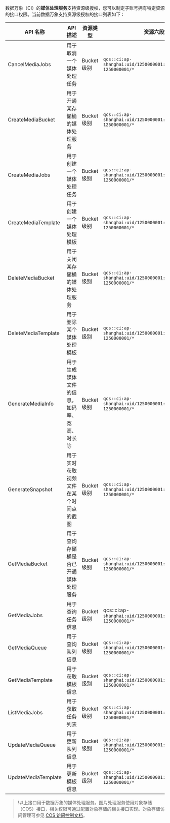 数据万象（CI）的**媒体处理服务**支持资源级授权，您可以制定子账号拥有特定资源的接口权限。当前数据万象支持资源级授权的接口列表如下：

| API 名称            | API 描述                                     | 资源类型    | 资源六段式示例                                               |
| ------------------- | -------------------------------------------- | ----------- | ------------------------------------------------------------ |
| CancelMediaJobs     | 用于取消一个媒体处理任务                     | Bucket 级别 | `qcs::ci:ap-shanghai:uid/1250000001:bucket/examplebucket-1250000001/*` |
| CreateMediaBucket   | 用于开通某存储桶的媒体处理服务               | Bucket 级别 | `qcs::ci:ap-shanghai:uid/1250000001:bucket/examplebucket-1250000001/*` |
| CreateMediaJobs     | 用于创建一个媒体处理任务                     | Bucket 级别 | `qcs::ci:ap-shanghai:uid/1250000001:bucket/examplebucket-1250000001/*` |
| CreateMediaTemplate | 用于创建一个媒体处理模板                     | Bucket 级别 | `qcs::ci:ap-shanghai:uid/1250000001:bucket/examplebucket-1250000001/*` |
| DeleteMediaBucket   | 用于关闭某存储桶的媒体处理服务               | Bucket 级别 | `qcs::ci:ap-shanghai:uid/1250000001:bucket/examplebucket-1250000001/*` |
| DeleteMediaTemplate | 用于删除某个媒体处理模板                     | Bucket 级别 | `qcs::ci:ap-shanghai:uid/1250000001:bucket/examplebucket-1250000001/*` |
| GenerateMediaInfo   | 用于生成媒体文件的信息，如码率、宽高、时长等 | Bucket 级别 | `qcs::ci:ap-shanghai:uid/1250000001:bucket/examplebucket-1250000001/*` |
| GenerateSnapshot    | 用于实时获取视频文件在某个时间点的截图       | Bucket 级别 | `qcs::ci:ap-shanghai:uid/1250000001:bucket/examplebucket-1250000001/*` |
| GetMediaBucket      | 用于查询存储桶是否已开通媒体处理服务         | Bucket 级别 | `qcs::ci:ap-shanghai:uid/1250000001:bucket/examplebucket-1250000001/*` |
| GetMediaJobs        | 用于查询任务信息                             | Bucket 级别 | qcs::ci:ap-`shanghai:uid/1250000001:bucket/examplebucket-1250000001/*` |
| GetMediaQueue       | 用于查询队列信息                             | Bucket 级别 | `qcs::ci:ap-shanghai:uid/1250000001:bucket/examplebucket-1250000001/*` |
| GetMediaTemplate    | 用于获取模板信息                             | Bucket 级别 | `qcs::ci:ap-shanghai:uid/1250000001:bucket/examplebucket-1250000001/*` |
| ListMediaJobs       | 用于获取任务列表                             | Bucket 级别 | `qcs::ci:ap-shanghai:uid/1250000001:bucket/examplebucket-1250000001/*` |
| UpdateMediaQueue    | 用于更新队列信息                             | Bucket 级别 | `qcs::ci:ap-shanghai:uid/1250000001:bucket/examplebucket-1250000001/*` |
| UpdateMediaTemplate | 用于更新模板信息                             | Bucket 级别 | `qcs::ci:ap-shanghai:uid/1250000001:bucket/examplebucket-1250000001/*` |

> !以上接口用于数据万象的媒体处理服务。图片处理服务使用对象存储（COS）接口，相关权限可通过配置对象存储的相关接口实现。对象存储访问管理可参见 [COS 访问控制文档](https://cloud.tencent.com/document/product/436/18023)。
